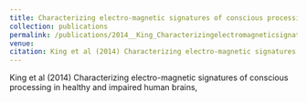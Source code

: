 ```yaml
---
title: Characterizing electro-magnetic signatures of conscious processing in healthy and impaired human brains
collection: publications
permalink: /publications/2014__King_Characterizingelectromagneticsignatures
venue: 
citation: King et al (2014) Characterizing electro-magnetic signatures of conscious processing in healthy and impaired human brains, <i></i>
---
```

King et al (2014) Characterizing electro-magnetic signatures of conscious processing in healthy and impaired human brains, <i></i>
